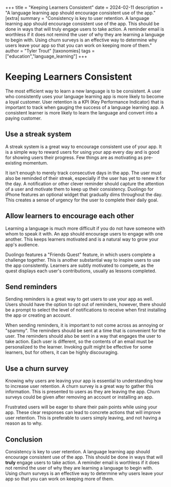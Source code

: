+++
title = "Keeping Learners Consistent"
date = 2024-02-11
description = "A language learning app should encourage consistent use of the app."
[extra]
summary = "Consistency is key to user retention. A language learning app should encourage consistent use of the app. This should be done in ways that will truly engage users to take action. A reminder email is worthless if it does not remind the user of why they are learning a language to begin with. Using churn surveys is an effective way to determine why users leave your app so that you can work on keeping more of them."
author = "Tyler Trout"
[taxonomies]
tags = ["education","language_learning"]
+++

# Keeping Learners Consistent

The most efficient way to learn a new language is to be consistent. A user who consistently uses your language learning app is more likely to become a loyal customer. User retention is a KPI (Key Performance Indicator) that is important to track when gauging the success of a language learning app. A consistent learner is more likely to learn the language and convert into a paying customer.

## Use a streak system
A streak system is a great way to encourage consistent use of your app. It is a simple way to reward users for using your app every day and is good for showing users their progress. Few things are as motivating as pre-existing momentum.

It isn't enough to merely track consecutive days in the app. The user must also be reminded of their streak, especially if the user has yet to renew it for the day. A notification or other clever reminder should capture the attention of a user and motivate them to keep up their consistency. Duolingo for iPhone features an optional widget that gradually dims throughout the day. This creates a sense of urgency for the user to complete their daily goal.

## Allow learners to encourage each other
Learning a language is much more difficult if you do not have someone with whom to speak it with. An app should encourage users to engage with one another. This keeps learners motivated and is a natural way to grow your app's audience.

Duolingo features a "Friends Quest" feature, in which users complete a challenge together. This is another substantial way to inspire users to use the app consistently. Learners are subtly motivated to compete, as the quest displays each user's contributions, usually as lessons completed.

## Send reminders
Sending reminders is a great way to get users to use your app as well. Users should have the option to opt out of reminders, however, there should be a prompt to select the level of notifications to receive when first installing the app or creating an account.

When sending reminders, it is important to not come across as annoying or "spammy". The reminders should be sent at a time that is convenient for the user. The reminders should also be sent in a way that engages the user to take action. Each user is different, so the contents of an email must be personalized to the learner. Invoking guilt might be effective for some learners, but for others, it can be highly discouraging.

## Use a churn survey
Knowing why users are leaving your app is essential to understanding how to increase user retention. A churn survey is a great way to gather this information. This is presented to users as they are leaving the app. Churn surveys could be given after removing an account or installing an app.

Frustrated users will be eager to share their pain points while using your app. These clear responses can lead to concrete actions that will improve user retention. This is preferable to users simply leaving, and not having a reason as to why.

## Conclusion
Consistency is key to user retention. A language learning app should encourage consistent use of the app. This should be done in ways that will **truly** engage users to take action. A reminder email is worthless if it does not remind the user of why they are learning a language to begin with. Using churn surveys is an effective way to determine why users leave your app so that you can work on keeping more of them.
